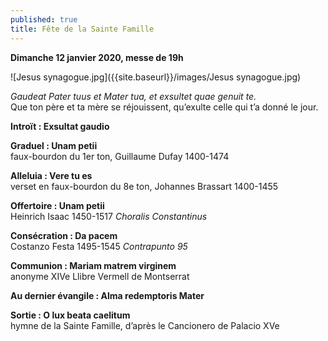 ```yaml
---
published: true
title: Fête de la Sainte Famille
---
```

**Dimanche 12 janvier 2020, messe de 19h**  

![Jesus synagogue.jpg]({{site.baseurl}}/images/Jesus synagogue.jpg)

*Gaudeat Pater tuus et Mater tua, et exsultet quae genuit te.*  
Que ton père et ta mère se réjouissent, qu’exulte celle qui t’a donné le jour.

**Introït : Exsultat gaudio**

**Graduel : Unam petii**  
faux-bourdon du 1er ton, Guillaume Dufay 1400-1474

**Alleluia : Vere tu es**  
verset en faux-bourdon du 8e ton, Johannes Brassart 1400-1455

**Offertoire : Unam petii**  
Heinrich Isaac 1450-1517 *Choralis Constantinus*

**Consécration : Da pacem**  
Costanzo Festa 1495-1545 *Contrapunto 95*

**Communion : Mariam matrem virginem**  
anonyme XIVe Llibre Vermell de Montserrat

**Au dernier évangile : Alma redemptoris Mater**

**Sortie : O lux beata caelitum**  
hymne de la Sainte Famille, d’après le Cancionero de Palacio XVe
